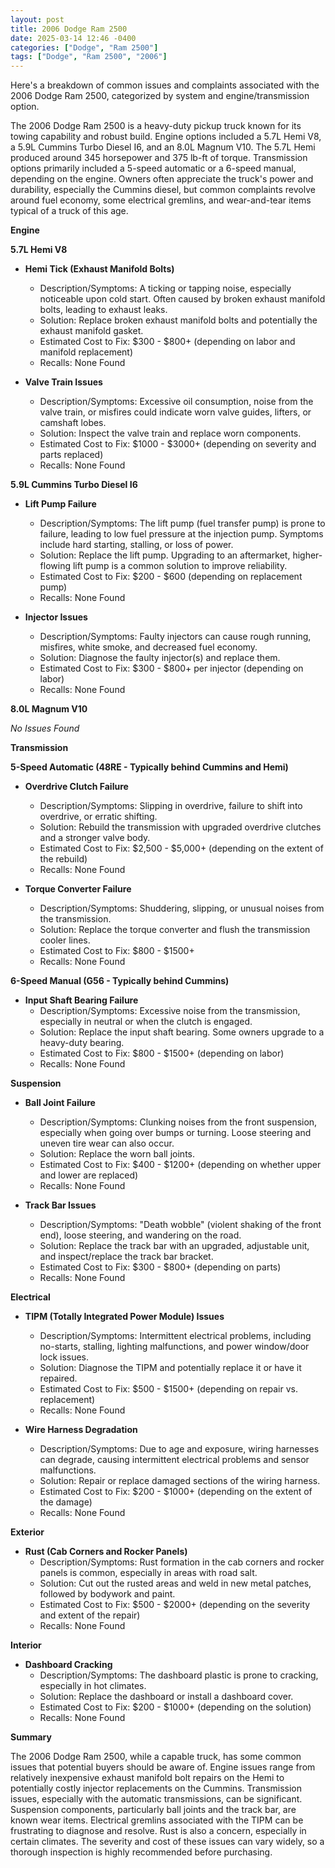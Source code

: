 ```yaml
---
layout: post
title: 2006 Dodge Ram 2500
date: 2025-03-14 12:46 -0400
categories: ["Dodge", "Ram 2500"]
tags: ["Dodge", "Ram 2500", "2006"]
---
```

Here's a breakdown of common issues and complaints associated with the 2006 Dodge Ram 2500, categorized by system and engine/transmission option.

The 2006 Dodge Ram 2500 is a heavy-duty pickup truck known for its towing capability and robust build. Engine options included a 5.7L Hemi V8, a 5.9L Cummins Turbo Diesel I6, and an 8.0L Magnum V10. The 5.7L Hemi produced around 345 horsepower and 375 lb-ft of torque. Transmission options primarily included a 5-speed automatic or a 6-speed manual, depending on the engine. Owners often appreciate the truck's power and durability, especially the Cummins diesel, but common complaints revolve around fuel economy, some electrical gremlins, and wear-and-tear items typical of a truck of this age.

**Engine**

**5.7L Hemi V8**

*   **Hemi Tick (Exhaust Manifold Bolts)**
    *   Description/Symptoms: A ticking or tapping noise, especially noticeable upon cold start. Often caused by broken exhaust manifold bolts, leading to exhaust leaks.
    *   Solution: Replace broken exhaust manifold bolts and potentially the exhaust manifold gasket.
    *   Estimated Cost to Fix: $300 - $800+ (depending on labor and manifold replacement)
    *   Recalls: None Found

*   **Valve Train Issues**
    *   Description/Symptoms: Excessive oil consumption, noise from the valve train, or misfires could indicate worn valve guides, lifters, or camshaft lobes.
    *   Solution: Inspect the valve train and replace worn components.
    *   Estimated Cost to Fix: $1000 - $3000+ (depending on severity and parts replaced)
    *   Recalls: None Found

**5.9L Cummins Turbo Diesel I6**

*   **Lift Pump Failure**
    *   Description/Symptoms: The lift pump (fuel transfer pump) is prone to failure, leading to low fuel pressure at the injection pump. Symptoms include hard starting, stalling, or loss of power.
    *   Solution: Replace the lift pump. Upgrading to an aftermarket, higher-flowing lift pump is a common solution to improve reliability.
    *   Estimated Cost to Fix: $200 - $600 (depending on replacement pump)
    *   Recalls: None Found

*   **Injector Issues**
    *   Description/Symptoms: Faulty injectors can cause rough running, misfires, white smoke, and decreased fuel economy.
    *   Solution: Diagnose the faulty injector(s) and replace them.
    *   Estimated Cost to Fix: $300 - $800+ per injector (depending on labor)
    *   Recalls: None Found

**8.0L Magnum V10**

*No Issues Found*

**Transmission**

**5-Speed Automatic (48RE - Typically behind Cummins and Hemi)**

*   **Overdrive Clutch Failure**
    *   Description/Symptoms: Slipping in overdrive, failure to shift into overdrive, or erratic shifting.
    *   Solution: Rebuild the transmission with upgraded overdrive clutches and a stronger valve body.
    *   Estimated Cost to Fix: $2,500 - $5,000+ (depending on the extent of the rebuild)
    *   Recalls: None Found

*   **Torque Converter Failure**
    *   Description/Symptoms: Shuddering, slipping, or unusual noises from the transmission.
    *   Solution: Replace the torque converter and flush the transmission cooler lines.
    *   Estimated Cost to Fix: $800 - $1500+
    *   Recalls: None Found

**6-Speed Manual (G56 - Typically behind Cummins)**

*   **Input Shaft Bearing Failure**
    *   Description/Symptoms: Excessive noise from the transmission, especially in neutral or when the clutch is engaged.
    *   Solution: Replace the input shaft bearing. Some owners upgrade to a heavy-duty bearing.
    *   Estimated Cost to Fix: $800 - $1500+ (depending on labor)
    *   Recalls: None Found

**Suspension**

*   **Ball Joint Failure**
    *   Description/Symptoms: Clunking noises from the front suspension, especially when going over bumps or turning. Loose steering and uneven tire wear can also occur.
    *   Solution: Replace the worn ball joints.
    *   Estimated Cost to Fix: $400 - $1200+ (depending on whether upper and lower are replaced)
    *   Recalls: None Found

*   **Track Bar Issues**
    *   Description/Symptoms: "Death wobble" (violent shaking of the front end), loose steering, and wandering on the road.
    *   Solution: Replace the track bar with an upgraded, adjustable unit, and inspect/replace the track bar bracket.
    *   Estimated Cost to Fix: $300 - $800+ (depending on parts)
    *   Recalls: None Found

**Electrical**

*   **TIPM (Totally Integrated Power Module) Issues**
    *   Description/Symptoms: Intermittent electrical problems, including no-starts, stalling, lighting malfunctions, and power window/door lock issues.
    *   Solution: Diagnose the TIPM and potentially replace it or have it repaired.
    *   Estimated Cost to Fix: $500 - $1500+ (depending on repair vs. replacement)
    *   Recalls: None Found

*   **Wire Harness Degradation**
    *   Description/Symptoms: Due to age and exposure, wiring harnesses can degrade, causing intermittent electrical problems and sensor malfunctions.
    *   Solution: Repair or replace damaged sections of the wiring harness.
    *   Estimated Cost to Fix: $200 - $1000+ (depending on the extent of the damage)
    *   Recalls: None Found

**Exterior**

*   **Rust (Cab Corners and Rocker Panels)**
    *   Description/Symptoms: Rust formation in the cab corners and rocker panels is common, especially in areas with road salt.
    *   Solution: Cut out the rusted areas and weld in new metal patches, followed by bodywork and paint.
    *   Estimated Cost to Fix: $500 - $2000+ (depending on the severity and extent of the repair)
    *   Recalls: None Found

**Interior**

*   **Dashboard Cracking**
    *   Description/Symptoms: The dashboard plastic is prone to cracking, especially in hot climates.
    *   Solution: Replace the dashboard or install a dashboard cover.
    *   Estimated Cost to Fix: $200 - $1000+ (depending on the solution)
    *   Recalls: None Found

**Summary**

The 2006 Dodge Ram 2500, while a capable truck, has some common issues that potential buyers should be aware of. Engine issues range from relatively inexpensive exhaust manifold bolt repairs on the Hemi to potentially costly injector replacements on the Cummins. Transmission issues, especially with the automatic transmissions, can be significant. Suspension components, particularly ball joints and the track bar, are known wear items. Electrical gremlins associated with the TIPM can be frustrating to diagnose and resolve. Rust is also a concern, especially in certain climates. The severity and cost of these issues can vary widely, so a thorough inspection is highly recommended before purchasing.

